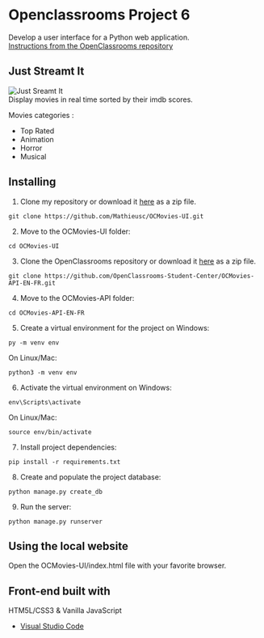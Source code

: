 # Openclassrooms Project 6
Develop a user interface for a Python web application.  
[Instructions from the OpenClassrooms repository](https://github.com/OpenClassrooms-Student-Center/OCMovies-API-EN-FR#readme)

## Just Streamt It
![Just Sreamt It](https://github.com/Mathieusc/OCMovies-UI/assets/62360534/2ce9eea7-a1dc-4c0a-8de9-5076445cc567)  
Display movies in real time sorted by their imdb scores.

Movies categories :
- Top Rated
- Animation
- Horror
- Musical

## Installing

1. Clone my repository or download it [here](https://github.com/Mathieusc/OCMovies-UI/archive/refs/heads/main.zip) as a zip file.
```
git clone https://github.com/Mathieusc/OCMovies-UI.git
```
2. Move to the OCMovies-UI folder:
```
cd OCMovies-UI
```
3. Clone the OpenClassrooms repository or download it [here](https://github.com/OpenClassrooms-Student-Center/OCMovies-API-EN-FR/archive/refs/heads/master.zip) as a zip file.
```
git clone https://github.com/OpenClassrooms-Student-Center/OCMovies-API-EN-FR.git
```
4. Move to the OCMovies-API folder:
```
cd OCMovies-API-EN-FR
```
5. Create a virtual environment for the project on Windows:
```
py -m venv env
```
On Linux/Mac:
```
python3 -m venv env
```
6. Activate the virtual environment on Windows:
```
env\Scripts\activate
```
On Linux/Mac:
```
source env/bin/activate
```
7. Install project dependencies:
```
pip install -r requirements.txt
```
8. Create and populate the project database:
```
python manage.py create_db
```
9. Run the server:
```
python manage.py runserver
```
## Using the local website

Open the OCMovies-UI/index.html file with your favorite browser.


## Front-end built with

HTM5L/CSS3 & Vanilla JavaScript
* [Visual Studio Code](https://code.visualstudio.com/) 
